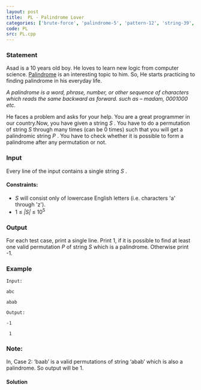 ```yaml
---
layout: post
title:  PL - Palindrome Lover
categories: ['brute-force', 'palindrome-5', 'pattern-12', 'string-39', 'basic-7']
code: PL
src: PL.cpp
---
```


### **Statement**

Asad is a 10 years old boy. He loves to learn new logic from computer science.
[Palindrome](https://en.wikipedia.org/wiki/Palindrome) is an interesting topic
to him. So, He starts practicing to finding palindrome in his everyday life.

_A palindrome is a word, phrase, number, or other sequence of characters which
reads the same backward as forward. such as – madam, 0001000 etc._

He faces a problem and asks for your help. You are a great programmer in our
country.Now, you have given a string _S_ . You have to do a permutation of
string _S_ through many times (can be 0 times) such that you will get a
palindromic string _P_ . You have to check whether it is possible to form a
palindrome after any permutation or not.

### Input

Every line of the input contains a single string _S_ .

#### Constraints:

  * _S_ will consist only of lowercase English letters (i.e. characters 'a' through 'z').
  * 1 ≤ _|S|_ ≤ 10<sup>5</sup>

### Output

For each test case, print a single line. Print 1, if it is possible to find at
least one valid permutation _P_ of string _S_ which is a palindrome. Otherwise
print -1.

### Example

    
    
    Input:
    abc
    abab
    Output:
    -1
     1
    

### Note:

In, Case 2: ‘baab’ is a valid permutations of string ‘abab’ which is also a
palindrome. So output will be 1.



#### **Solution**



